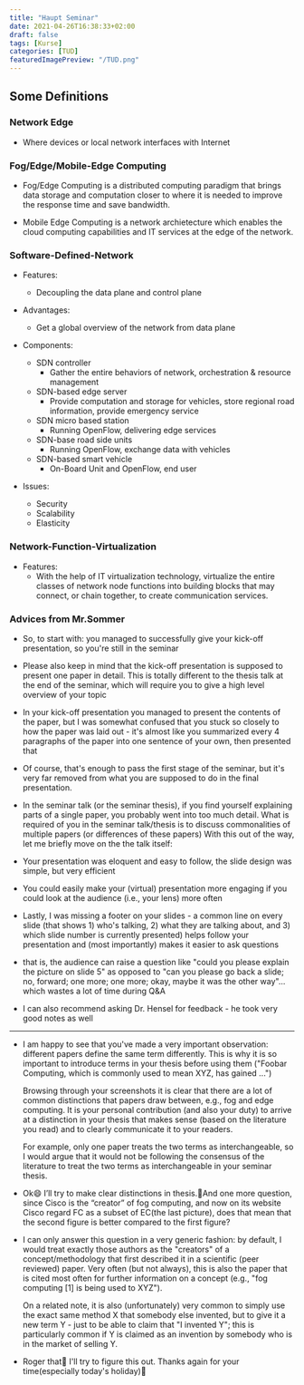```yaml
---
title: "Haupt Seminar"
date: 2021-04-26T16:38:33+02:00
draft: false
tags: [Kurse]
categories: [TUD]
featuredImagePreview: "/TUD.png"
---
```


## Some Definitions

### Network Edge

- Where devices or local network interfaces with Internet

### Fog/Edge/Mobile-Edge Computing

- Fog/Edge Computing is a distributed computing paradigm that brings data storage and computation closer to where it is needed to improve the response time and save bandwidth.

- Mobile Edge Computing is a network archietecture which enables the cloud computing capabilities and IT services at the edge of the network.

### Software-Defined-Network

- Features:

  - Decoupling the data plane and control plane

- Advantages:

  - Get a global overview of the network from data plane

- Components:

  - SDN controller
    - Gather the entire behaviors of network, orchestration & resource management
  - SDN-based edge server
    - Provide computation and storage for vehicles, store regional road information, provide emergency service
  - SDN micro based station
    - Running OpenFlow, delivering edge services
  - SDN-base road side units
    - Running OpenFlow, exchange data with vehicles
  - SDN-based smart vehicle
    - On-Board Unit and OpenFlow, end user

- Issues:
  - Security
  - Scalability
  - Elasticity

### Network-Function-Virtualization

- Features:
  - With the help of IT virtualization technology, virtualize the entire classes of network node functions into building blocks that may connect, or chain together, to create communication services.

### Advices from Mr.Sommer

- So, to start with: you managed to successfully give your kick-off presentation, so you're still in the seminar

- Please also keep in mind that the kick-off presentation is supposed to present one paper in detail. This is totally different to the thesis talk at the end of the seminar, which will require you to give a high level overview of your topic

- In your kick-off presentation you managed to present the contents of the paper, but I was somewhat confused that you stuck so closely to how the paper was laid out - it's almost like you summarized every 4 paragraphs of the paper into one sentence of your own, then presented that

- Of course, that's enough to pass the first stage of the seminar, but it's very far removed from what you are supposed to do in the final presentation.

- In the seminar talk (or the seminar thesis), if you find yourself explaining parts of a single paper, you probably went into too much detail. What is required of you in the seminar talk/thesis is to discuss commonalities of multiple papers (or differences of these papers)
With this out of the way, let me briefly move on the the talk itself:

- Your presentation was eloquent and easy to follow, the slide design was simple, but very efficient

- You could easily make your (virtual) presentation more engaging if you could look at the audience (i.e., your lens) more often

- Lastly, I was missing a footer on your slides - a common line on every slide (that shows 1) who's talking, 2) what they are talking about, and 3) which slide number is currently presented) helps follow your presentation and (most importantly) makes it easier to ask questions

- that is, the audience can raise a question like "could you please explain the picture on slide 5" as opposed to "can you please go back a slide; no, forward; one more; one more; okay, maybe it was the other way"... which wastes a lot of time during Q&A

- I can also recommend asking Dr. Hensel for feedback - he took very good notes as well

---

- I am happy to see that you've made a very important observation: different papers define the same term differently. This is why it is so important to introduce terms in your thesis before using them ("Foobar Computing, which is commonly used to mean XYZ, has gained ...")

  Browsing through your screenshots it is clear that there are a lot of common distinctions that papers draw between, e.g., fog and edge computing. It is your personal contribution (and also your duty) to arrive at a distinction in your thesis that makes sense (based on the literature you read) and to clearly communicate it to your readers.

  For example, only one paper treats the two terms as interchangeable, so I would argue that it would not be following the consensus of the literature to treat the two terms as interchangeable in your seminar thesis.

- Ok😄 I’ll try to make clear distinctions in thesis.🙌And one more question, since Cisco is the “creator” of fog computing, and now on its website Cisco regard FC as a subset of EC(the last picture), does that mean that the second figure is better compared to the first figure?

- I can only answer this question in a very generic fashion: by default, I would treat exactly those authors as the "creators" of a concept/methodology that first described it in a scientific (peer reviewed) paper. Very often (but not always), this is also the paper that is cited most often for further information on a concept (e.g., "fog computing [1] is being used to XYZ").

  On a related note, it is also (unfortunately) very common to simply use the exact same method X that somebody else invented, but to give it a new term Y - just to be able to claim that "I invented Y"; this is particularly common if Y is claimed as an invention by somebody who is in the market of selling Y.

- Roger that🙌 I'll try to figure this out. Thanks again for your time(especially today's holiday)🍻